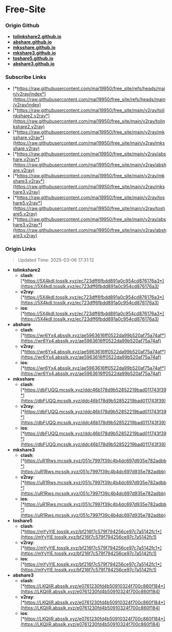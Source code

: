 # Free-Site

### Origin Github

- [**tolinkshare2.github.io**](https://github.com/tolinkshare2/tolinkshare2.github.io)
- [**abshare.github.io**](https://github.com/abshare/abshare.github.io)
- [**mksshare.github.io**](https://github.com/mksshare/mksshare.github.io)
- [**mkshare3.github.io**](https://github.com/mkshare3/mkshare3.github.io)
- [**toshare5.github.io**](https://github.com/toshare5/toshare5.github.io)
- [**abshare3.github.io**](https://github.com/abshare3/abshare3.github.io)

### Subscribe Links

- [*https://raw.githubusercontent.com/mai19950/free_site/refs/heads/main/v2ray/index*](https://raw.githubusercontent.com/mai19950/free_site/refs/heads/main/v2ray/index)
- [*https://raw.githubusercontent.com/mai19950/free_site/main/v2ray/tolinkshare2.v2ray*](https://raw.githubusercontent.com/mai19950/free_site/main/v2ray/tolinkshare2.v2ray)
- [*https://raw.githubusercontent.com/mai19950/free_site/main/v2ray/mksshare.v2ray*](https://raw.githubusercontent.com/mai19950/free_site/main/v2ray/mksshare.v2ray)
- [*https://raw.githubusercontent.com/mai19950/free_site/main/v2ray/abshare.v2ray*](https://raw.githubusercontent.com/mai19950/free_site/main/v2ray/abshare.v2ray)
- [*https://raw.githubusercontent.com/mai19950/free_site/main/v2ray/mkshare3.v2ray*](https://raw.githubusercontent.com/mai19950/free_site/main/v2ray/mkshare3.v2ray)
- [*https://raw.githubusercontent.com/mai19950/free_site/main/v2ray/toshare5.v2ray*](https://raw.githubusercontent.com/mai19950/free_site/main/v2ray/toshare5.v2ray)
- [*https://raw.githubusercontent.com/mai19950/free_site/main/v2ray/abshare3.v2ray*](https://raw.githubusercontent.com/mai19950/free_site/main/v2ray/abshare3.v2ray)

### Origin Links

> Updated Time: 2025-03-06 17:31:12

- **tolinkshare2**
  - **clash**: [*https://5X4kdI.tosslk.xyz/ec723dff6fbdd891a0c954cd876176a3*](https://5X4kdI.tosslk.xyz/ec723dff6fbdd891a0c954cd876176a3)
  - **v2ray**: [*https://5X4kdI.tosslk.xyz/ec723dff6fbdd891a0c954cd876176a3*](https://5X4kdI.tosslk.xyz/ec723dff6fbdd891a0c954cd876176a3)
  - **ios**: [*https://5X4kdI.tosslk.xyz/ec723dff6fbdd891a0c954cd876176a3*](https://5X4kdI.tosslk.xyz/ec723dff6fbdd891a0c954cd876176a3)
- **abshare**
  - **clash**: [*https://wr6Yx4.absslk.xyz/ae5963616ff0522da99b520af75a74af*](https://wr6Yx4.absslk.xyz/ae5963616ff0522da99b520af75a74af)
  - **v2ray**: [*https://wr6Yx4.absslk.xyz/ae5963616ff0522da99b520af75a74af*](https://wr6Yx4.absslk.xyz/ae5963616ff0522da99b520af75a74af)
  - **ios**: [*https://wr6Yx4.absslk.xyz/ae5963616ff0522da99b520af75a74af*](https://wr6Yx4.absslk.xyz/ae5963616ff0522da99b520af75a74af)
- **mksshare**
  - **clash**: [*https://dbFUQQ.mcsslk.xyz/ddc46b178d9b52852219bad011743f39*](https://dbFUQQ.mcsslk.xyz/ddc46b178d9b52852219bad011743f39)
  - **v2ray**: [*https://dbFUQQ.mcsslk.xyz/ddc46b178d9b52852219bad011743f39*](https://dbFUQQ.mcsslk.xyz/ddc46b178d9b52852219bad011743f39)
  - **ios**: [*https://dbFUQQ.mcsslk.xyz/ddc46b178d9b52852219bad011743f39*](https://dbFUQQ.mcsslk.xyz/ddc46b178d9b52852219bad011743f39)
- **mkshare3**
  - **clash**: [*https://uR1Rws.mcsslk.xyz/051c7997f39c4b4dc697d935e782adbb*](https://uR1Rws.mcsslk.xyz/051c7997f39c4b4dc697d935e782adbb)
  - **v2ray**: [*https://uR1Rws.mcsslk.xyz/051c7997f39c4b4dc697d935e782adbb*](https://uR1Rws.mcsslk.xyz/051c7997f39c4b4dc697d935e782adbb)
  - **ios**: [*https://uR1Rws.mcsslk.xyz/051c7997f39c4b4dc697d935e782adbb*](https://uR1Rws.mcsslk.xyz/051c7997f39c4b4dc697d935e782adbb)
- **toshare5**
  - **clash**: [*https://mYyYlE.tosslk.xyz/bf216f7c579f794256ce97c7a5142fc1*](https://mYyYlE.tosslk.xyz/bf216f7c579f794256ce97c7a5142fc1)
  - **v2ray**: [*https://mYyYlE.tosslk.xyz/bf216f7c579f794256ce97c7a5142fc1*](https://mYyYlE.tosslk.xyz/bf216f7c579f794256ce97c7a5142fc1)
  - **ios**: [*https://mYyYlE.tosslk.xyz/bf216f7c579f794256ce97c7a5142fc1*](https://mYyYlE.tosslk.xyz/bf216f7c579f794256ce97c7a5142fc1)
- **abshare3**
  - **clash**: [*https://LKQIiR.absslk.xyz/e0761230fd4b50910324f700c860f184*](https://LKQIiR.absslk.xyz/e0761230fd4b50910324f700c860f184)
  - **v2ray**: [*https://LKQIiR.absslk.xyz/e0761230fd4b50910324f700c860f184*](https://LKQIiR.absslk.xyz/e0761230fd4b50910324f700c860f184)
  - **ios**: [*https://LKQIiR.absslk.xyz/e0761230fd4b50910324f700c860f184*](https://LKQIiR.absslk.xyz/e0761230fd4b50910324f700c860f184)
